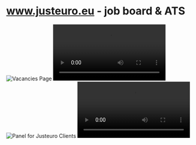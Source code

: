 # www.justeuro.eu - job board & ATS

![Vacancies Page](https://raw.githubusercontent.com/timkrysta/justeuro/vacancies-page.png)
![Vacancy Details](https://raw.githubusercontent.com/timkrysta/justeuro/vacancy-details.mp4)
![Panel for Justeuro Clients](https://raw.githubusercontent.com/timkrysta/justeuro/panel-for-clients.png)
![Admin Sidebar](https://raw.githubusercontent.com/timkrysta/justeuro/admin-sidebar.mp4)